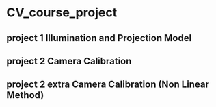 # CV_course_project
## project 1 Illumination and Projection Model
## project 2 Camera Calibration
## project 2 extra Camera Calibration (Non Linear Method)
